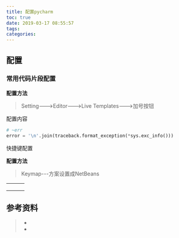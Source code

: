```yaml
---
title: 配置pycharm
toc: true
date: 2019-03-17 08:55:57
tags:
categories:
---
```




## 配置

### 常用代码片段配置

**配置方法**

> Setting--->Editor--->Live Templates--->加号按钮

配置内容

```python
# ~err
error = '\n'.join(traceback.format_exception(*sys.exc_info()))
```

快捷键配置

**配置方法**

> Keymap---方案设置成NetBeans

|      |      |      |
| ---- | ---- | ---- |
|      |      |      |
|      |      |      |
|      |      |      |

## 参考资料
> - []()
> - []()
